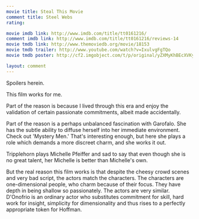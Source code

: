```yaml
---
movie title: Steal This Movie
comment title: Steel Webs
rating: 

movie imdb link: http://www.imdb.com/title/tt0161216/
comment imdb link: http://www.imdb.com/title/tt0161216/reviews-14
movie tmdb link: http://www.themoviedb.org/movie/18153
movie tmdb trailer: http://www.youtube.com/watch?v=IxulvgFgTQo
movie tmdb poster: http://cf2.imgobject.com/t/p/original/yZXMyKhBEcXVKyNbpKA4zvxCTt1.png

layout: comment
---
```


Spoilers herein.

This film works for me.

Part of the reason is because I lived through this era and enjoy the validation of certain passionate commitments, albeit made accidentally.

Part of the reason is a perhaps unbalanced fascination with Garofalo. She has the subtle ability to diffuse herself into her immediate environment. Check out 'Mystery Men.' That's interesting enough, but here she plays a role which demands a more discreet charm, and she works it out.

Tripplehorn plays Michelle Pfeiffer and sad to say that even though she is no great talent, her Michelle is better than Michelle's own.

But the real reason this film works is that despite the cheesy crowd scenes and very bad script, the actors match the characters. The characters are one-dimensional people, who charm because of their focus. They have depth in being shallow so passionately. The actors are very similar. D'Onofrio is an ordinary actor who substitutes commitment for skill, hard work for insight, simplicity for dimensionality and thus rises to a perfectly appropriate token for Hoffman.